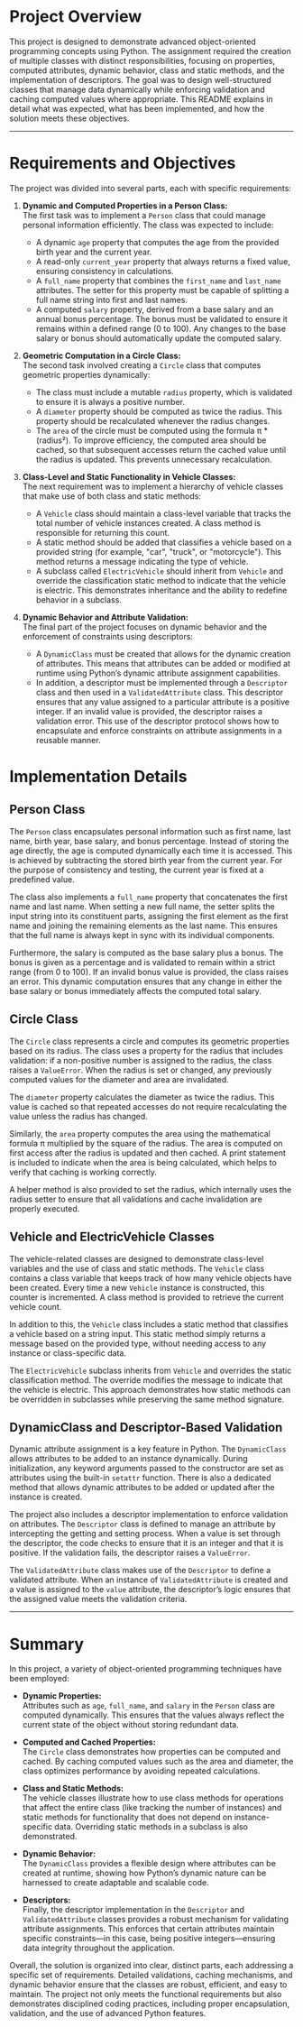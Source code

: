 


# Project Overview

This project is designed to demonstrate advanced object-oriented programming concepts using Python. The assignment required the creation of multiple classes with distinct responsibilities, focusing on properties, computed attributes, dynamic behavior, class and static methods, and the implementation of descriptors. The goal was to design well-structured classes that manage data dynamically while enforcing validation and caching computed values where appropriate. This README explains in detail what was expected, what has been implemented, and how the solution meets these objectives.

---

# Requirements and Objectives

The project was divided into several parts, each with specific requirements:

1. **Dynamic and Computed Properties in a Person Class:**  
   The first task was to implement a `Person` class that could manage personal information efficiently. The class was expected to include:
   - A dynamic `age` property that computes the age from the provided birth year and the current year.
   - A read-only `current_year` property that always returns a fixed value, ensuring consistency in calculations.
   - A `full_name` property that combines the `first_name` and `last_name` attributes. The setter for this property must be capable of splitting a full name string into first and last names.
   - A computed `salary` property, derived from a base salary and an annual bonus percentage. The bonus must be validated to ensure it remains within a defined range (0 to 100). Any changes to the base salary or bonus should automatically update the computed salary.

2. **Geometric Computation in a Circle Class:**  
   The second task involved creating a `Circle` class that computes geometric properties dynamically:
   - The class must include a mutable `radius` property, which is validated to ensure it is always a positive number.
   - A `diameter` property should be computed as twice the radius. This property should be recalculated whenever the radius changes.
   - The `area` of the circle must be computed using the formula π * (radius²). To improve efficiency, the computed area should be cached, so that subsequent accesses return the cached value until the radius is updated. This prevents unnecessary recalculation.

3. **Class-Level and Static Functionality in Vehicle Classes:**  
   The next requirement was to implement a hierarchy of vehicle classes that make use of both class and static methods:
   - A `Vehicle` class should maintain a class-level variable that tracks the total number of vehicle instances created. A class method is responsible for returning this count.
   - A static method should be added that classifies a vehicle based on a provided string (for example, "car", "truck", or "motorcycle"). This method returns a message indicating the type of vehicle.
   - A subclass called `ElectricVehicle` should inherit from `Vehicle` and override the classification static method to indicate that the vehicle is electric. This demonstrates inheritance and the ability to redefine behavior in a subclass.

4. **Dynamic Behavior and Attribute Validation:**  
   The final part of the project focuses on dynamic behavior and the enforcement of constraints using descriptors:
   - A `DynamicClass` must be created that allows for the dynamic creation of attributes. This means that attributes can be added or modified at runtime using Python’s dynamic attribute assignment capabilities.
   - In addition, a descriptor must be implemented through a `Descriptor` class and then used in a `ValidatedAttribute` class. This descriptor ensures that any value assigned to a particular attribute is a positive integer. If an invalid value is provided, the descriptor raises a validation error. This use of the descriptor protocol shows how to encapsulate and enforce constraints on attribute assignments in a reusable manner.


# Implementation Details 

## Person Class

The `Person` class encapsulates personal information such as first name, last name, birth year, base salary, and bonus percentage. Instead of storing the age directly, the age is computed dynamically each time it is accessed. This is achieved by subtracting the stored birth year from the current year. For the purpose of consistency and testing, the current year is fixed at a predefined value.

The class also implements a `full_name` property that concatenates the first name and last name. When setting a new full name, the setter splits the input string into its constituent parts, assigning the first element as the first name and joining the remaining elements as the last name. This ensures that the full name is always kept in sync with its individual components.

Furthermore, the salary is computed as the base salary plus a bonus. The bonus is given as a percentage and is validated to remain within a strict range (from 0 to 100). If an invalid bonus value is provided, the class raises an error. This dynamic computation ensures that any change in either the base salary or bonus immediately affects the computed total salary.

## Circle Class

The `Circle` class represents a circle and computes its geometric properties based on its radius. The class uses a property for the radius that includes validation: if a non-positive number is assigned to the radius, the class raises a `ValueError`. When the radius is set or changed, any previously computed values for the diameter and area are invalidated. 

The `diameter` property calculates the diameter as twice the radius. This value is cached so that repeated accesses do not require recalculating the value unless the radius has changed.

Similarly, the `area` property computes the area using the mathematical formula π multiplied by the square of the radius. The area is computed on first access after the radius is updated and then cached. A print statement is included to indicate when the area is being calculated, which helps to verify that caching is working correctly.

A helper method is also provided to set the radius, which internally uses the radius setter to ensure that all validations and cache invalidation are properly executed.

## Vehicle and ElectricVehicle Classes

The vehicle-related classes are designed to demonstrate class-level variables and the use of class and static methods. The `Vehicle` class contains a class variable that keeps track of how many vehicle objects have been created. Every time a new `Vehicle` instance is constructed, this counter is incremented. A class method is provided to retrieve the current vehicle count.

In addition to this, the `Vehicle` class includes a static method that classifies a vehicle based on a string input. This static method simply returns a message based on the provided type, without needing access to any instance or class-specific data.

The `ElectricVehicle` subclass inherits from `Vehicle` and overrides the static classification method. The override modifies the message to indicate that the vehicle is electric. This approach demonstrates how static methods can be overridden in subclasses while preserving the same method signature.

## DynamicClass and Descriptor-Based Validation

Dynamic attribute assignment is a key feature in Python. The `DynamicClass` allows attributes to be added to an instance dynamically. During initialization, any keyword arguments passed to the constructor are set as attributes using the built-in `setattr` function. There is also a dedicated method that allows dynamic attributes to be added or updated after the instance is created.

The project also includes a descriptor implementation to enforce validation on attributes. The `Descriptor` class is defined to manage an attribute by intercepting the getting and setting process. When a value is set through the descriptor, the code checks to ensure that it is an integer and that it is positive. If the validation fails, the descriptor raises a `ValueError`.

The `ValidatedAttribute` class makes use of the `Descriptor` to define a validated attribute. When an instance of `ValidatedAttribute` is created and a value is assigned to the `value` attribute, the descriptor’s logic ensures that the assigned value meets the validation criteria.

---

# Summary

In this project, a variety of object-oriented programming techniques have been employed:

- **Dynamic Properties:**  
  Attributes such as `age`, `full_name`, and `salary` in the `Person` class are computed dynamically. This ensures that the values always reflect the current state of the object without storing redundant data.

- **Computed and Cached Properties:**  
  The `Circle` class demonstrates how properties can be computed and cached. By caching computed values such as the area and diameter, the class optimizes performance by avoiding repeated calculations.

- **Class and Static Methods:**  
  The vehicle classes illustrate how to use class methods for operations that affect the entire class (like tracking the number of instances) and static methods for functionality that does not depend on instance-specific data. Overriding static methods in a subclass is also demonstrated.

- **Dynamic Behavior:**  
  The `DynamicClass` provides a flexible design where attributes can be created at runtime, showing how Python’s dynamic nature can be harnessed to create adaptable and scalable code.

- **Descriptors:**  
  Finally, the descriptor implementation in the `Descriptor` and `ValidatedAttribute` classes provides a robust mechanism for validating attribute assignments. This enforces that certain attributes maintain specific constraints—in this case, being positive integers—ensuring data integrity throughout the application.

Overall, the solution is organized into clear, distinct parts, each addressing a specific set of requirements. Detailed validations, caching mechanisms, and dynamic behavior ensure that the classes are robust, efficient, and easy to maintain. The project not only meets the functional requirements but also demonstrates disciplined coding practices, including proper encapsulation, validation, and the use of advanced Python features.

